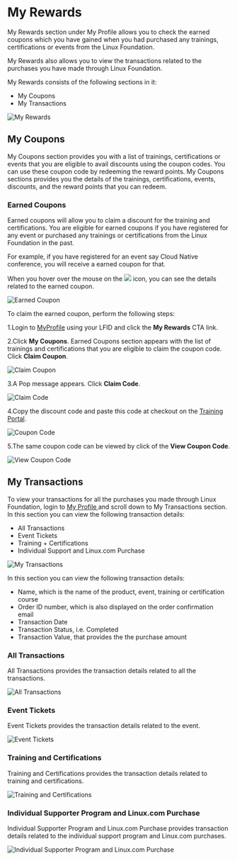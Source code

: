 # My Rewards

My Rewards section under My Profile allows you to check the earned coupons which you have gained when you had purchased any trainings, certifications or events from the Linux Foundation. 

My Rewards also allows you to view the transactions related to the purchases you have made through Linux Foundation.

My Rewards consists of the following sections in it:

* My Coupons
* My Transactions 

![My Rewards  ](../.gitbook/assets/r1%20%281%29%20%281%29.png)

## My Coupons 

My Coupons section provides you with a list of trainings, certifications or events that you are eligible to avail discounts using the coupon codes. You can use these coupon code by redeeming the reward points.  My Coupons sections provides you the details of the trainings, certifications, events, discounts, and the reward points that you can redeem. 

### Earned Coupons

Earned coupons will allow you to claim a discount for the training and certifications. You are eligible for earned coupons if you have registered for any event or purchased any trainings or certifications from the Linux Foundation in the past. 

For example, if you have registered for an event say Cloud Native conference, you will receive a earned coupon for that. 

When you hover over the mouse on the ![](../.gitbook/assets/ei.png)  icon, you can see the details related to the earned coupon.

![Earned Coupon](../.gitbook/assets/r1%20%281%29.png)

To claim the earned coupon, perform the following steps:

1.Login to [MyProfile](http://myprofile.linuxfoundation.org/) using your LFID and click the **My Rewards** CTA link. 

2.Click **My Coupons**. Earned Coupons section appears with the list of trainings and certifications that you are eligible to claim the coupon code. Click **Claim Coupon**.

![Claim Coupon](../.gitbook/assets/r1-copy.png)

3.A Pop message appears. Click **Claim Code**. 

![Claim Code](../.gitbook/assets/cc.png)

4.Copy the discount code and paste this code at checkout on the [Training Portal](https://trainingportal.linuxfoundation.org/).

![Coupon Code](../.gitbook/assets/cc2.png)

5.The same coupon code can be viewed by click of the **View Coupon Code**. 

![View Coupon Code](../.gitbook/assets/cc3.png)

## My Transactions

To view your transactions for all the purchases you made through Linux Foundation, login to [My Profile ](https://myprofile.lfx.linuxfoundation.org/)and scroll down to My Transactions section. In this section you can view the following transaction details: 

* All Transactions 
* Event Tickets 
* Training + Certifications 
* Individual Support and Linux.com Purchase 

![My Transactions](../.gitbook/assets/my-transactions%20%281%29.png)

In this section you can view the following transaction details:  

* Name, which is the name of the product, event, training or certification course
* Order ID number, which is also displayed on the order confirmation email 
* Transaction Date
* Transaction Status, i.e. Completed 
* Transaction Value, that provides the the purchase amount

### All Transactions

All Transactions provides the transaction details related to all the transactions.

![All Transactions ](../.gitbook/assets/all-transactions%20%281%29.png)

### **Event Tickets** 

Event Tickets provides the transaction details related to the event. 

![Event Tickets ](../.gitbook/assets/transactions-event-tickets.png)

### **Training and Certifications** 

Training and Certifications provides the transaction details related to training and certifications.  

![Training and Certifications ](../.gitbook/assets/transactions-training-+-certification.png)

### **Individual Supporter Program and Linux.com Purchase**

Individual Supporter Program and Linux.com Purchase provides transaction  details related to the individual support program and Linux.com purchases.

![Individual Supporter Program and Linux.com Purchase](../.gitbook/assets/transactions-individual-supporter.png)



 


